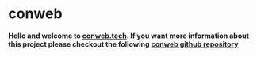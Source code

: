 # conweb

**Hello and welcome to [conweb.tech](https://conweb.tech). If you want more information about this project please checkout the following [conweb github repository](https://github.com/The-Conweb-Organization)**
